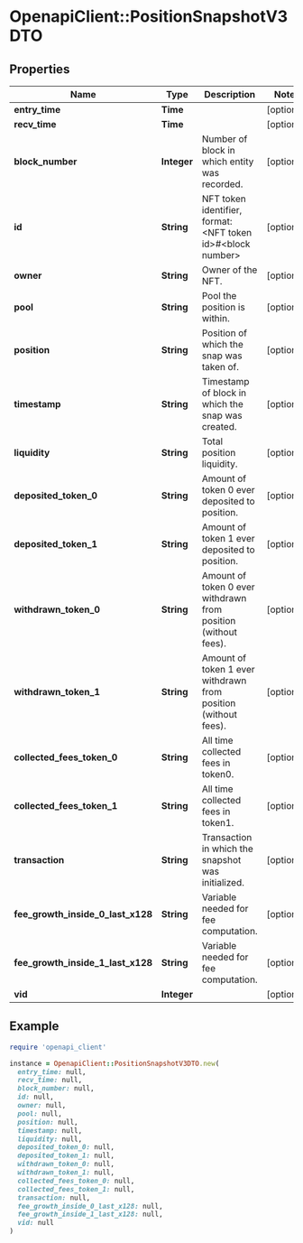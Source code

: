 # OpenapiClient::PositionSnapshotV3DTO

## Properties

| Name | Type | Description | Notes |
| ---- | ---- | ----------- | ----- |
| **entry_time** | **Time** |  | [optional] |
| **recv_time** | **Time** |  | [optional] |
| **block_number** | **Integer** | Number of block in which entity was recorded. | [optional] |
| **id** | **String** | NFT token identifier, format: &lt;NFT token id&gt;#&lt;block number&gt; | [optional] |
| **owner** | **String** | Owner of the NFT. | [optional] |
| **pool** | **String** | Pool the position is within. | [optional] |
| **position** | **String** | Position of which the snap was taken of. | [optional] |
| **timestamp** | **String** | Timestamp of block in which the snap was created. | [optional] |
| **liquidity** | **String** | Total position liquidity. | [optional] |
| **deposited_token_0** | **String** | Amount of token 0 ever deposited to position. | [optional] |
| **deposited_token_1** | **String** | Amount of token 1 ever deposited to position. | [optional] |
| **withdrawn_token_0** | **String** | Amount of token 0 ever withdrawn from position (without fees). | [optional] |
| **withdrawn_token_1** | **String** | Amount of token 1 ever withdrawn from position (without fees). | [optional] |
| **collected_fees_token_0** | **String** | All time collected fees in token0. | [optional] |
| **collected_fees_token_1** | **String** | All time collected fees in token1. | [optional] |
| **transaction** | **String** | Transaction in which the snapshot was initialized. | [optional] |
| **fee_growth_inside_0_last_x128** | **String** | Variable needed for fee computation. | [optional] |
| **fee_growth_inside_1_last_x128** | **String** | Variable needed for fee computation. | [optional] |
| **vid** | **Integer** |  | [optional] |

## Example

```ruby
require 'openapi_client'

instance = OpenapiClient::PositionSnapshotV3DTO.new(
  entry_time: null,
  recv_time: null,
  block_number: null,
  id: null,
  owner: null,
  pool: null,
  position: null,
  timestamp: null,
  liquidity: null,
  deposited_token_0: null,
  deposited_token_1: null,
  withdrawn_token_0: null,
  withdrawn_token_1: null,
  collected_fees_token_0: null,
  collected_fees_token_1: null,
  transaction: null,
  fee_growth_inside_0_last_x128: null,
  fee_growth_inside_1_last_x128: null,
  vid: null
)
```

